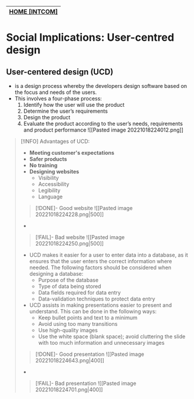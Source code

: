 | **[HOME [INTCOM]](INTCOM11#^MIDCH14)** | 
| -------------------------------------- |

# Social Implications: User-centred design

## User-centered design (UCD)
- is a design process whereby the developers design software based on the focus and needs of the users.
- This involves a four-phase process:
	1. Identify how the user will use the product
	2. Determine the user’s requirements
	3. Design the product
	4. Evaluate the product according to the user’s needs, requirements and product performance
![[Pasted image 20221018224012.png]]

>[!INFO] Advantages of UCD:
>- **Meeting customer's expectations**
>- **Safer products**
>- **No training**
>- **Designing websites**
>	- Visibility
>	- Accessibility
>	- Legibility
>	- Language
>>[!DONE]- Good website
>>![[Pasted image 20221018224228.png|500]]
>- 
>>[!FAIL]- Bad website
>>![[Pasted image 20221018224250.png|500]]
>
>- UCD makes it easier for a user to enter data into a database, as it ensures that the user enters the correct information where needed. The following factors should be considered when designing a database:
>	- Purpose of the database
>	- Type of data being stored
>	- Data fields required for data entry
>	- Data-validation techniques to protect data entry
>- UCD assists in making presentations easier to present and understand. This can be done in the following ways:
>	- Keep bullet points and text to a minimum
>	- Avoid using too many transitions
>	- Use high-quality images
>	- Use the white space (blank space); avoid cluttering the slide with too much information and unnecessary images
>>[!DONE]- Good presentation
>>![[Pasted image 20221018224643.png|400]]
>-
>>[!FAIL]- Bad presentation
>>![[Pasted image 20221018224701.png|400]]